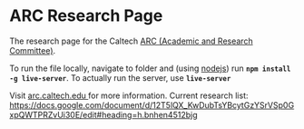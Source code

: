 # ARC Research Page
The research page for the Caltech <a href = arc.caltech.edu>ARC (Academic and Research Committee)</a>.

To run the file locally, navigate to folder and (using <a href= https://nodejs.org/en/>nodejs</a>) run 
**```npm install -g live-server```**.
To actually run the server, use 
**```live-server```**


Visit <a href = arc.caltech.edu>arc.caltech.edu </a> for more information.
Current research list: https://docs.google.com/document/d/12T5lQX_KwDubTsYBcytGzYSrVSp0GxpQWTPRZvUi30E/edit#heading=h.bnhen4512bjg

